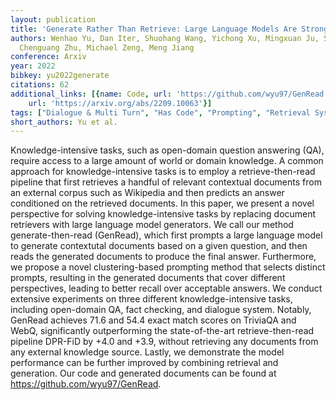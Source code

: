 ```yaml
---
layout: publication
title: 'Generate Rather Than Retrieve: Large Language Models Are Strong Context Generators'
authors: Wenhao Yu, Dan Iter, Shuohang Wang, Yichong Xu, Mingxuan Ju, Soumya Sanyal,
  Chenguang Zhu, Michael Zeng, Meng Jiang
conference: Arxiv
year: 2022
bibkey: yu2022generate
citations: 62
additional_links: [{name: Code, url: 'https://github.com/wyu97/GenRead'}, {name: Paper,
    url: 'https://arxiv.org/abs/2209.10063'}]
tags: ["Dialogue & Multi Turn", "Has Code", "Prompting", "Retrieval Systems"]
short_authors: Yu et al.
---
```

Knowledge-intensive tasks, such as open-domain question answering (QA),
require access to a large amount of world or domain knowledge. A common
approach for knowledge-intensive tasks is to employ a retrieve-then-read
pipeline that first retrieves a handful of relevant contextual documents from
an external corpus such as Wikipedia and then predicts an answer conditioned on
the retrieved documents. In this paper, we present a novel perspective for
solving knowledge-intensive tasks by replacing document retrievers with large
language model generators. We call our method generate-then-read (GenRead),
which first prompts a large language model to generate contextutal documents
based on a given question, and then reads the generated documents to produce
the final answer. Furthermore, we propose a novel clustering-based prompting
method that selects distinct prompts, resulting in the generated documents that
cover different perspectives, leading to better recall over acceptable answers.
We conduct extensive experiments on three different knowledge-intensive tasks,
including open-domain QA, fact checking, and dialogue system. Notably, GenRead
achieves 71.6 and 54.4 exact match scores on TriviaQA and WebQ, significantly
outperforming the state-of-the-art retrieve-then-read pipeline DPR-FiD by +4.0
and +3.9, without retrieving any documents from any external knowledge source.
Lastly, we demonstrate the model performance can be further improved by
combining retrieval and generation. Our code and generated documents can be
found at https://github.com/wyu97/GenRead.